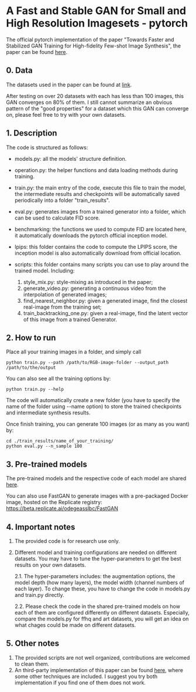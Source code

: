 # A Fast and Stable GAN for Small and High Resolution Imagesets - pytorch
The official pytorch implementation of the paper "Towards Faster and Stabilized GAN Training for High-fidelity Few-shot Image Synthesis", the paper can be found [here](https://arxiv.org/abs/2101.04775).

## 0. Data
The datasets used in the paper can be found at [link](https://drive.google.com/file/d/1aAJCZbXNHyraJ6Mi13dSbe7pTyfPXha0/view?usp=sharing). 

After testing on over 20 datasets with each has less than 100 images, this GAN converges on 80% of them.
I still cannot summarize an obvious pattern of the "good properties" for a dataset which this GAN can converge on, please feel free to try with your own datasets.
 

## 1. Description
The code is structured as follows:
* models.py: all the models' structure definition.

* operation.py: the helper functions and data loading methods during training.

* train.py: the main entry of the code, execute this file to train the model, the intermediate results and checkpoints will be automatically saved periodically into a folder "train_results".

* eval.py: generates images from a trained generator into a folder, which can be used to calculate FID score.

* benchmarking: the functions we used to compute FID are located here, it automatically downloads the pytorch official inception model. 

* lpips: this folder contains the code to compute the LPIPS score, the inception model is also automatically download from official location.

* scripts: this folder contains many scripts you can use to play around the trained model. Including: 
    1. style_mix.py: style-mixing as introduced in the paper;
    2. generate_video.py: generating a continuous video from the interpolation of generated images;
    3. find_nearest_neighbor.py: given a generated image, find the closest real-image from the training set;
    4. train_backtracking_one.py: given a real-image, find the latent vector of this image from a trained Generator.

## 2. How to run
Place all your training images in a folder, and simply call
```
python train.py --path /path/to/RGB-image-folder --output_path /path/to/the/output
```
You can also see all the training options by:
```
python train.py --help
```
The code will automatically create a new folder (you have to specify the name of the folder using --name option) to store the trained checkpoints and intermediate synthesis results.

Once finish training, you can generate 100 images (or as many as you want) by:
```
cd ./train_results/name_of_your_training/
python eval.py --n_sample 100 
```

## 3. Pre-trained models
The pre-trained models and the respective code of each model are shared [here](https://drive.google.com/drive/folders/1nCpr84nKkrs9-aVMET5h8gqFbUYJRPLR?usp=sharing).

You can also use FastGAN to generate images with a pre-packaged Docker image, hosted on the Replicate registry: https://beta.replicate.ai/odegeasslbc/FastGAN

## 4. Important notes
1. The provided code is for research use only.
2. Different model and training configurations are needed on different datasets. You may have to tune the hyper-parameters to get the best results on your own datasets. 

    2.1. The hyper-parameters includes: the augmentation options, the model depth (how many layers), the model width (channel numbers of each layer). To change these, you have to change the code in models.py and train.py directly. 
    
    2.2. Please check the code in the shared pre-trained models on how each of them are configured differently on different datasets. Especially, compare the models.py for ffhq and art datasets, you will get an idea on what chages could be made on different datasets.

## 5. Other notes
1. The provided scripts are not well organized, contributions are welcomed to clean them.
2.  An third-party implementation of this paper can be found [here](https://github.com/lucidrains/lightweight-gan), where some other techniques are included. I suggest you try both implementation if you find one of them does not work. 
